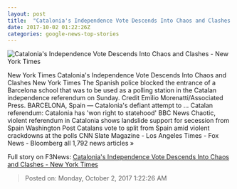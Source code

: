 ```yaml
---
layout: post
title:  "Catalonia's Independence Vote Descends Into Chaos and Clashes - New York Times"
date: 2017-10-02 01:22:26Z
categories: google-news-top-stories
---
```


![Catalonia's Independence Vote Descends Into Chaos and Clashes - New York Times](https://static01.nyt.com/images/2017/10/02/world/02catalonia5sub/02catalonia5sub-facebookJumbo.jpg)

New York Times Catalonia's Independence Vote Descends Into Chaos and Clashes New York Times The Spanish police blocked the entrance of a Barcelona school that was to be used as a polling station in the Catalan independence referendum on Sunday. Credit Emilio Morenatti/Associated Press. BARCELONA, Spain — Catalonia's defiant attempt to ... Catalan referendum: Catalonia has 'won right to statehood' BBC News Chaotic, violent referendum in Catalonia shows landslide support for secession from Spain Washington Post Catalans vote to split from Spain amid violent crackdowns at the polls CNN Slate Magazine - Los Angeles Times - Fox News - Bloomberg all 1,792 news articles »


Full story on F3News: [Catalonia's Independence Vote Descends Into Chaos and Clashes - New York Times](http://www.f3nws.com/n/JEffPE)

> Posted on: Monday, October 2, 2017 1:22:26 AM

